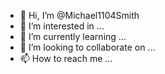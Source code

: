 - 👋 Hi, I’m @Michael1104Smith
- 👀 I’m interested in ...
- 🌱 I’m currently learning ...
- 💞️ I’m looking to collaborate on ...
- 📫 How to reach me ...

<!---
Michael1104Smith/Michael1104Smith is a ✨ special ✨ repository because its `README.md` (this file) appears on your GitHub profile.
You can click the Preview link to take a look at your changes.
--->
